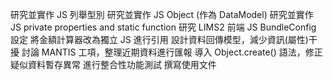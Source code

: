 研究並實作 JS 列舉型別
研究並實作 JS Object (作為 DataModel)
研究並實作 JS private properties and static function
研究 LIMS2 前端 JS BundleConfig 設定
將金額計算器改為獨立 JS 進行引用
設計資料回傳模型，減少資訊(屬性)干擾
討論 MANTIS 工項，整理近期資料進行匯報
導入 Object.create() 語法，修正疑似資料暫存異常
進行整合性功能測試
撰寫使用文件